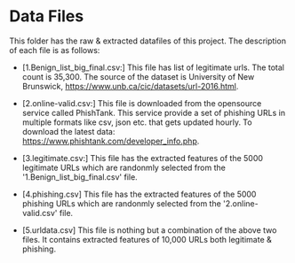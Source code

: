 # Data Files

This folder has the raw & extracted datafiles of this project. The description of each file is as follows:

* [1.Benign_list_big_final.csv:] This file has list of legitimate urls. The total count is 35,300. The source of the dataset is University of New Brunswick, https://www.unb.ca/cic/datasets/url-2016.html. 

* [2.online-valid.csv:] This file is downloaded from the opensource service called PhishTank. This service provide a set of phishing URLs in multiple formats like csv, json etc. that gets updated hourly. To download the latest data: https://www.phishtank.com/developer_info.php.

* [3.legitimate.csv:] This file has the extracted features of the 5000 legitimate URLs which are randonmly selected from the '1.Benign_list_big_final.csv' file.

* [4.phishing.csv] This file has the extracted features of the 5000 phishing URLs which are randonmly selected from the '2.online-valid.csv' file.

* [5.urldata.csv] This file is nothing but a combination of the above two files. It contains extracted features of 10,000 URLs both legitimate & phishing.
